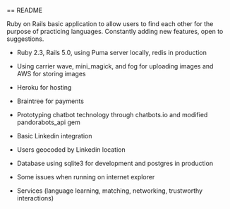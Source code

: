 == README

Ruby on Rails basic application to allow users to find each other for the purpose of practicing languages. Constantly adding new features, open to suggestions.


* Ruby 2.3, Rails 5.0, using Puma server locally, redis in production

* Using carrier wave, mini_magick, and fog for uploading images and AWS for storing images

* Heroku for hosting

* Braintree for payments

* Prototyping chatbot technology through chatbots.io and modified pandorabots_api gem

* Basic Linkedin integration

* Users geocoded by Linkedin location

* Database using sqlite3 for development and postgres in production

* Some issues when running on internet explorer

* Services (language learning, matching, networking, trustworthy interactions)

